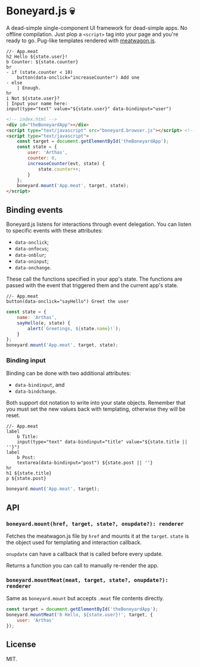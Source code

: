 # Boneyard.js 💀

A dead-simple single-component UI framework for dead-simple apps. No offline compilation. Just plop a `<script>` tag into your page and you're ready to go. Pug-like templates rendered with [meatwagon.js](https://github.com/CosmoMyzrailGorynych/meatwagon.js/).

```pug
//- App.meat
h2 Hello ${state.user}!
b Counter: ${state.counter}
br
- if (state.counter < 10)
    button(data-onclick="increaseCounter") Add one
- else
    | Enough.
hr
i Not ${state.user}?
| Input your name here:
input(type="text" value="${state.user}" data-bindinput="user")
```
```html
<!-- index.html -->
<div id="theBoneyardApp"></div>
<script type="text/javascript" src="boneyard.browser.js"></script> <!-- or import it as a ESM module elsewhere -->
<script type="text/javascript">
    const target = document.getElementById('theBoneyardApp');
    const state = {
        user: 'Arthas',
        counter: 0,
        increaseCounter(evt, state) {
            state.counter++;
        }
    };
    boneyard.mount('App.meat', target, state);
</script>
```

## Binding events

Boneyard.js listens for interactions through event delegation. You can listen to specific events with these attributes:

* `data-onclick`;
* `data-onfocus`;
* `data-onblur`;
* `data-oninput`;
* `data-onchange`.

These call the functions specified in your app's state. The functions are passed with the event that triggered them and the current app's state.

```pug
//- App.meat
button(data-onclick="sayHello") Greet the user
```
```js
const state = {
    name: 'Arthas',
    sayHello(e, state) {
        alert(`Greetings, ${state.name}!`);
    }
};
boneyard.mount('App.meat', target, state);
```

### Binding input

Binding can be done with two additional attributes:

* `data-bindinput`, and
* `data-bindchange`.

Both support dot notation to write into your state objects. Remember that you must set the new values back with templating, otherwise they will be reset.

```pug
//- App.meat
label
    b Title:
    input(type="text" data-bindinput="title" value="${state.title || ''}")
label
    b Post:
    textarea(data-bindinput="post") ${state.post || ''}
hr
h1 ${state.title}
p ${state.post}
```
```js
boneyard.mount('App.meat', target);
```

## API

### `boneyard.mount(href, target, state?, onupdate?): renderer`

Fetches the meatwagon.js file by `href` and mounts it at the `target`. `state` is the object used for templating and interaction callback.

`onupdate` can have a callback that is called before every update.

Returns a function you can call to manually re-render the app.

### `boneyard.mountMeat(meat, target, state?, onupdate?): renderer`

Same as `boneyard.mount` but accepts `.meat` file contents directly.

```js
const target = document.getElementById('theBoneyardApp');
boneyard.mountMeat('b Hello, ${state.user}!', target, {
    user: 'Arthas'
});
```

## License
MIT.
